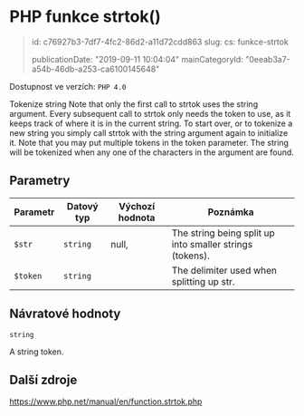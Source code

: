 PHP funkce strtok()
===================

> id: c76927b3-7df7-4fc2-86d2-a11d72cdd863
> slug:
> 	cs: funkce-strtok
>
> publicationDate: "2019-09-11 10:04:04"
> mainCategoryId: "0eeab3a7-a54b-46db-a253-ca6100145648"

Dostupnost ve verzích: `PHP 4.0`

Tokenize string
Note that only the first call to strtok uses the string argument.
Every subsequent call to strtok only needs the token to use, as it keeps track of where it is in the current string.
To start over, or to tokenize a new string you simply call strtok with the string argument again to initialize it.
Note that you may put multiple tokens in the token parameter.
The string will be tokenized when any one of the characters in the argument are found.


Parametry
--------------

| Parametr | Datový typ | Výchozí hodnota | Poznámka |
|-----|-----|-----|-----|
| `$str` | `string` | null, | The string being split up into smaller strings (tokens). |
| `$token` | `string` |  | The delimiter used when splitting up str. |


Návratové hodnoty
----------------

`string`

A string token.

Další zdroje
------------

https://www.php.net/manual/en/function.strtok.php
